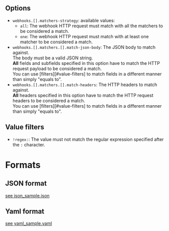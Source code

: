 
## Options

* `webhooks.[].matchers-strategy`: available values: 
  * `all`: The webhook HTTP request must match with all the matchers to be considered a match.
  * `one`: The webhook HTTP request must match with at least one matcher to be considered a match.
* `webhooks.[].matchers.[].match-json-body`: The JSON body to match against.<br>
  The body must be a valid JSON string.<br>
  **All** fields and subfields specified in this option have to match the HTTP request payload to be considered a match.<br>
  You can use [filters][#value-filters] to match fields in a different manner than simply "equals to".
* `webhooks.[].matchers.[].match-headers`: The HTTP headers to match against.<br>
  **All** headers specified in this option have to match the HTTP request headers to be considered a match.<br>
  You can use [filters][#value-filters] to match fields in a different manner than simply "equals to".

## Value filters

* `!regex:`: The value must not match the regular expression specified after the `:` character.

# Formats

## JSON format

[see json_sample.json](../samples/json_sample.json)

## Yaml format

[see yaml_sample.yaml](../samples/yaml_sample.yaml)
